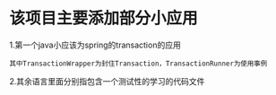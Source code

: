 该项目主要添加部分小应用
===================================

1.第一个java小应该为spring的transaction的应用

	其中TransactionWrapper为封住Transaction，TransactionRunner为使用事例  

2.其余语言里面分别指包含一个测试性的学习的代码文件